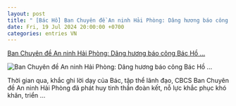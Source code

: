 ```yaml
---
layout: post
title: " [Bác Hồ] Ban Chuyên đề An ninh Hải Phòng: Dâng hương báo công Bác Hồ ..."
date: Fri, 19 Jul 2024 20:00:00 +0700
categories: entries VN
---
```

[Ban Chuyên đề An ninh Hải Phòng: Dâng hương báo công Bác Hồ ...](http://anhp.vn/ban-chuyen-de-an-ninh-hai-phong-dang-huong-bao-cong-bac-ho-va-tham-phong-truyen-thong-cong-an-thanh-pho-d61330.html)

![Ban Chuyên đề An ninh Hải Phòng: Dâng hương báo công Bác Hồ ...](http://media.anhp.vn:8081/thumb_x500x263/files/2024/07/19/ban-chuyen-de-an-ninh-hai-phong-dang-huong-bao-cong-bac-ho-va-tham-phong-truyen-thong-cong-an-thanh-pho1721391040.JPG)

Thời gian qua, khắc ghi lời dạy của Bác, tập thể lãnh đạo, CBCS Ban Chuyên đề An ninh Hải Phòng đã phát huy tinh thần đoàn kết, nỗ lực khắc phục khó khăn, triển ...

